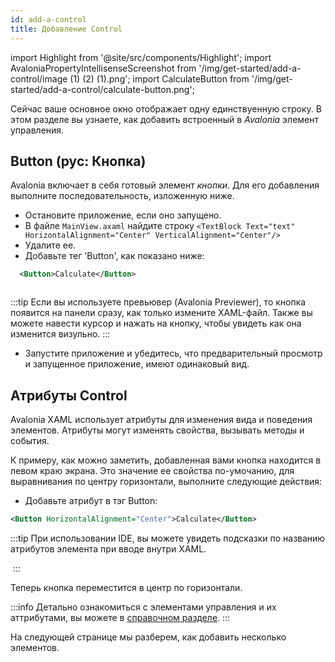 ```yaml
---
id: add-a-control
title: Добавление Control
---
```


import Highlight from '@site/src/components/Highlight';
import AvaloniaPropertyIntellisenseScreenshot from '/img/get-started/add-a-control/image (1) (2) (1).png';
import CalculateButton from '/img/get-started/add-a-control/calculate-button.png';

Сейчас ваше основное окно отображает одну единствуенную строку.
В этом разделе вы узнаете, как добавить встроенный в _Avalonia_ элемент управления.

## Button (рус: Кнопка)

Avalonia включает в себя готовый элемент _кнопки_. Для его добавления выполните последовательность, изложенную ниже.

- Остановите приложение, если оно запущено.
- В файле `MainView.axaml` найдите строку
  `<TextBlock Text="text" HorizontalAlignment="Center" VerticalAlignment="Center"/>`
- Удалите ее.
- Добавьте тег 'Button', как показано ниже:
```xml
  <Button>Calculate</Button>
```
<img className="center" src={CalculateButton} alt="" />

:::tip
Если вы используете превьювер (Avalonia Previewer), то кнопка появится на панели сразу, как только измените XAML-файл.
Также вы можете навести курсор и нажать на кнопку, чтобы увидеть как она изменится визульно.
:::

- Запустите приложение и убедитесь, что предварительный просмотр и запущенное приложение, имеют одинаковый вид.

## Атрибуты Control

Avalonia XAML использует атрибуты для изменения вида и поведения элементов. Атрибуты могут изменять свойства, вызывать методы и события.

К примеру, как можно заметить, добавленная вами кнопка находится в левом краю экрана. Это значение ее свойства по-умочанию, для выравнивания по центру горизонтали, выполните следующие действия: 


- Добавьте атрибут в тэг Button:

```xml
<Button HorizontalAlignment="Center">Calculate</Button>
```

:::tip
При использовании IDE, вы можете увидеть подсказки по названию атрибутов элемента при вводе внутри XAML.

<img className="center" src={AvaloniaPropertyIntellisenseScreenshot} alt="" />
:::

Теперь кнопка переместится в центр по горизонтали.

:::info
Детально ознакомиться с элементами управления и их аттрибутами, вы можете в [справочном разделе](../../reference/controls).
:::

На следующей странице мы разберем, как добавить несколько элементов.

